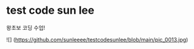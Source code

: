 # test code sun lee
왕초보 코딩 수업!

![] (https://github.com/sunleeee/testcodesunlee/blob/main/pic_0013.jpg)
